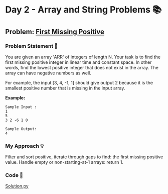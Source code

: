 # Day 2 - Array and String Problems 📚

## Problem: [First Missing Positive](https://www.codingninjas.com/studio/problems/first-missing-positive_699946)

### Problem Statement 📝
You are given an array 'ARR' of integers of length N. Your task is to find the first missing positive integer in linear time and constant space. In other words, find the lowest positive integer that does not exist in the array. The array can have negative numbers as well.

For example, the input [3, 4, -1, 1] should give output 2 because it is the smallest positive number that is missing in the input array.

**Example:**
```
Sample Input :
1
5
3 2 -6 1 0

Sample Output:
4
```

### My Approach 💡
Filter and sort positive, iterate through gaps to find: the first missing positive value.
Handle empty or non-starting-at-1 arrays: return 1.

### Code 🚀
[Solution.py](https://github.com/SanskarSh/50-Days-Coding-Challenge/blob/main/First%20Missing%20Positive/Solution.py)
